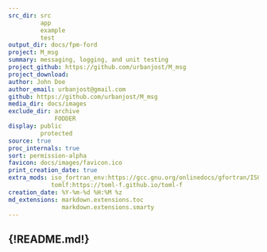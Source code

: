 ```yaml
---
src_dir: src
         app
         example
         test
output_dir: docs/fpm-ford
project: M_msg
summary: messaging, logging, and unit testing
project_github: https://github.com/urbanjost/M_msg
project_download:
author: John Doe
author_email: urbanjost@gmail.com
github: https://github.com/urbanjost/M_msg
media_dir: docs/images
exclude_dir: archive
             FODDER
display: public
         protected
source: true
proc_internals: true
sort: permission-alpha
favicon: docs/images/favicon.ico
print_creation_date: true
extra_mods: iso_fortran_env:https://gcc.gnu.org/onlinedocs/gfortran/ISO_005fFORTRAN_005fENV.html
            tomlf:https://toml-f.github.io/toml-f
creation_date: %Y-%m-%d %H:%M %z
md_extensions: markdown.extensions.toc
               markdown.extensions.smarty
---
```

{!README.md!}
---
